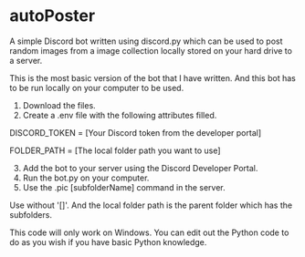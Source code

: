 # autoPoster
A simple Discord bot written using discord.py which can be used to post random images from a image collection locally stored on your hard drive to a server.

This is the most basic version of the bot that I have written. And this bot has to be run locally on your computer to be used.

1. Download the files.
2. Create a .env file with the following attributes filled.

  DISCORD_TOKEN = [Your Discord token from the developer portal]
  
  FOLDER_PATH = [The local folder path you want to use] 
  
3. Add the bot to your server using the Discord Developer Portal.
4. Run the bot.py on your computer.
5. Use the .pic [subfolderName] command in the server.
  
Use without '[]'. And the local folder path is the parent folder which has the subfolders.

This code will only work on Windows. You can edit out the Python code to do as you wish if you have basic Python knowledge.

